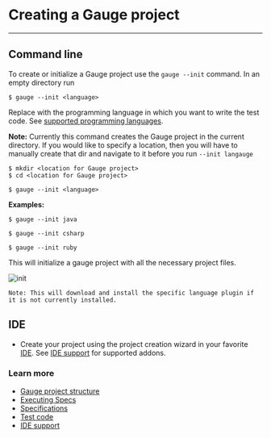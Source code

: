 # Creating a Gauge project
-----
## Command line

To create or initialize a Gauge project use the `gauge --init` command. In an empty directory run

```
$ gauge --init <language>
```

Replace *<language>* with the programming language in which you want to write the test code. See [supported programming languages](language_features/step_implementations.md).

**Note:** Currently this command creates the Gauge project in the current directory. If you would like to specify a location, then you will have to manually create that dir and navigate to it before you run `--init langauge`

```
$ mkdir <location for Gauge project>
$ cd <location for Gauge project>

$ gauge --init <language>
```

**Examples:**

```
$ gauge --init java
```

```
$ gauge --init csharp
```

```
$ gauge --init ruby
```

This will initialize a gauge project with all the necessary project files.

![init](images/gauge-init.png "init")

````
Note: This will download and install the specific language plugin if it is not currently installed.
````

## IDE
* Create your project using the project creation wizard in your favorite [IDE](http://en.wikipedia.org/wiki/Integrated_development_environment). See [IDE support](../ide_support/README.md) for supported addons.

### Learn more
* [Gauge project structure](project_structure.md)
* [Executing Specs](../execution/README.md)
* [Specifications](../specifications/README.md)
* [Test code](language_features/step_implementations.md)
* [IDE support](../ide_support/README.md)
